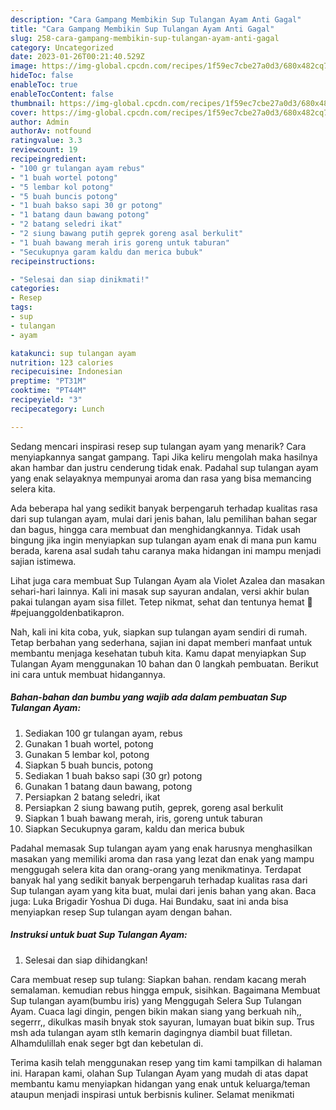 ```yaml
---
description: "Cara Gampang Membikin Sup Tulangan Ayam Anti Gagal"
title: "Cara Gampang Membikin Sup Tulangan Ayam Anti Gagal"
slug: 258-cara-gampang-membikin-sup-tulangan-ayam-anti-gagal
category: Uncategorized
date: 2023-01-26T00:21:40.529Z
image: https://img-global.cpcdn.com/recipes/1f59ec7cbe27a0d3/680x482cq70/sup-tulangan-ayam-foto-resep-utama.jpg
hideToc: false
enableToc: true
enableTocContent: false
thumbnail: https://img-global.cpcdn.com/recipes/1f59ec7cbe27a0d3/680x482cq70/sup-tulangan-ayam-foto-resep-utama.jpg
cover: https://img-global.cpcdn.com/recipes/1f59ec7cbe27a0d3/680x482cq70/sup-tulangan-ayam-foto-resep-utama.jpg
author: Admin
authorAv: notfound
ratingvalue: 3.3
reviewcount: 19
recipeingredient:
- "100 gr tulangan ayam rebus"
- "1 buah wortel potong"
- "5 lembar kol potong"
- "5 buah buncis potong"
- "1 buah bakso sapi 30 gr potong"
- "1 batang daun bawang potong"
- "2 batang seledri ikat"
- "2 siung bawang putih geprek goreng asal berkulit"
- "1 buah bawang merah iris goreng untuk taburan"
- "Secukupnya garam kaldu dan merica bubuk"
recipeinstructions:

- "Selesai dan siap dinikmati!"
categories:
- Resep
tags:
- sup
- tulangan
- ayam

katakunci: sup tulangan ayam 
nutrition: 123 calories
recipecuisine: Indonesian
preptime: "PT31M"
cooktime: "PT44M"
recipeyield: "3"
recipecategory: Lunch

---
```



Sedang mencari inspirasi resep sup tulangan ayam yang menarik? Cara menyiapkannya sangat gampang. Tapi Jika keliru mengolah maka hasilnya akan hambar dan justru cenderung tidak enak. Padahal sup tulangan ayam yang enak selayaknya mempunyai aroma dan rasa yang bisa memancing selera kita.


Ada beberapa hal yang sedikit banyak berpengaruh terhadap kualitas rasa dari sup tulangan ayam, mulai dari jenis bahan, lalu pemilihan bahan segar dan bagus, hingga cara membuat dan menghidangkannya. Tidak usah bingung jika ingin menyiapkan sup tulangan ayam enak di mana pun kamu berada, karena asal sudah tahu caranya maka hidangan ini mampu menjadi sajian istimewa.

Lihat juga cara membuat Sup Tulangan Ayam ala Violet Azalea dan masakan sehari-hari lainnya. Kali ini masak sup sayuran andalan, versi akhir bulan pakai tulangan ayam sisa fillet. Tetep nikmat, sehat dan tentunya hemat 🤗 #pejuanggoldenbatikapron.


Nah, kali ini kita coba, yuk, siapkan sup tulangan ayam sendiri di rumah. Tetap berbahan yang sederhana, sajian ini dapat memberi manfaat untuk membantu menjaga kesehatan tubuh kita. Kamu dapat menyiapkan Sup Tulangan Ayam menggunakan 10 bahan dan 0 langkah pembuatan. Berikut ini cara untuk membuat hidangannya.

<!--inarticleads1-->

##### Bahan-bahan dan bumbu yang wajib ada dalam pembuatan Sup Tulangan Ayam:

1. Sediakan 100 gr tulangan ayam, rebus
1. Gunakan 1 buah wortel, potong
1. Gunakan 5 lembar kol, potong
1. Siapkan 5 buah buncis, potong
1. Sediakan 1 buah bakso sapi (30 gr) potong
1. Gunakan 1 batang daun bawang, potong
1. Persiapkan 2 batang seledri, ikat
1. Persiapkan 2 siung bawang putih, geprek, goreng asal berkulit
1. Siapkan 1 buah bawang merah, iris, goreng untuk taburan
1. Siapkan Secukupnya garam, kaldu dan merica bubuk


Padahal memasak Sup tulangan ayam yang enak harusnya menghasilkan masakan yang memiliki aroma dan rasa yang lezat dan enak yang mampu menggugah selera kita dan orang-orang yang menikmatinya. Terdapat banyak hal yang sedikit banyak berpengaruh terhadap kualitas rasa dari Sup tulangan ayam yang kita buat, mulai dari jenis bahan yang akan. Baca juga: Luka Brigadir Yoshua Di duga. Hai Bundaku, saat ini anda bisa menyiapkan resep Sup tulangan ayam dengan bahan. 

<!--inarticleads2-->

##### Instruksi untuk buat Sup Tulangan Ayam:


1. Selesai dan siap dihidangkan!

Cara membuat resep sup tulang: Siapkan bahan. rendam kacang merah semalaman. kemudian rebus hingga empuk, sisihkan. Bagaimana Membuat Sup tulangan ayam(bumbu iris) yang Menggugah Selera Sup Tulangan Ayam. Cuaca lagi dingin, pengen bikin makan siang yang berkuah nih,, segerrr,, dikulkas masih bnyak stok sayuran, lumayan buat bikin sup. Trus msh ada tulangan ayam stlh kemarin dagingnya diambil buat filletan. Alhamdulillah enak seger bgt dan kebetulan di. 

Terima kasih telah menggunakan resep yang tim kami tampilkan di halaman ini. Harapan kami, olahan Sup Tulangan Ayam yang mudah di atas dapat membantu kamu menyiapkan hidangan yang enak untuk keluarga/teman ataupun menjadi inspirasi untuk berbisnis kuliner. Selamat menikmati
